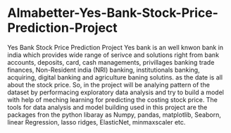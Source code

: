 # Almabetter-Yes-Bank-Stock-Price-Prediction-Project
Yes Bank Stock Price Prediction Project
  Yes bank is an well knwon bank in india which provides wide range of serivce and solutions right from bank accounts, deposits, card, cash managements, privillages banking trade finances, Non-Resident india (NRI) banking, institutionals banking, acquiring, digital banking and agriculture baning solutins. as the date is all about the stock price. So, in the project will be analying pattern of the dataset by performacing exploratory data analysis and try to build a model with help of meching learning for predicting the costing stock price.
  The tools for data analysis and model building used in this project are the packages fron the python libaray as Numpy, pandas, matplotlib, Seaborn, linear Regression, lasso ridges, ElasticNet, minmaxscaler etc.
